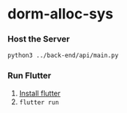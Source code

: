 # dorm-alloc-sys

### Host the Server

```
python3 ../back-end/api/main.py
```


### Run Flutter

1. [Install flutter](https://flutter.dev/docs/get-started/install)
2. `flutter run`


